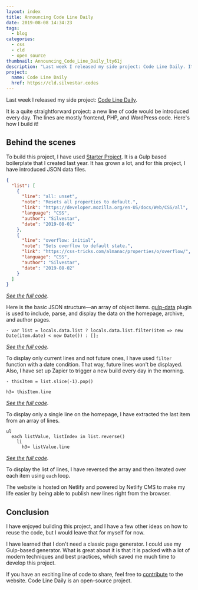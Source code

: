 ```yaml
---
layout: index
title: Announcing Code Line Daily
date: 2019-08-08 14:34:23
tags:
  - blog
categories:
  - css
  - cld
  - open source
thumbnail: Announcing_Code_Line_Daily_lty61j
description: "Last week I released my side project: Code Line Daily. It is a quite straightforward project: a new line of code would be introduced every day. The lines are mostly frontend, PHP, and WordPress code. Here's how I build it!"
project:
  name: Code Line Daily
  href: https://cld.silvestar.codes
---
```


Last week I released my side project: [Code Line Daily].

It is a quite straightforward project: a new line of code would be introduced every day. The lines are mostly frontend, PHP, and WordPress code. Here's how I build it!

<!-- more -->

## Behind the scenes

To build this project, I have used [Starter Project]. It is a Gulp based boilerplate that I created last year. It has grown a lot, and for this project, I have introduced JSON data files.

```json
{
  "list": [
    {
      "line": "all: unset",
      "note": "Resets all properties to default.",
      "link": "https://developer.mozilla.org/en-US/docs/Web/CSS/all",
      "language": "CSS",
      "author": "Silvestar",
      "date": "2019-08-01"
    },
    {
      "line": "overflow: initial",
      "note": "Sets overflow to default state.",
      "link": "https://css-tricks.com/almanac/properties/o/overflow/",
      "language": "CSS",
      "author": "Silvestar",
      "date": "2019-08-02"
    }
  ]
}
```

_[See the full code](https://github.com/maliMirkec/code-line-daily/blob/master/api/lines.json)._

Here is the basic JSON structure—an array of object items. [gulp-data] plugin is used to include, parse, and display the data on the homepage, archive, and author pages.

```pug
- var list = locals.data.list ? locals.data.list.filter(item => new Date(item.date) < new Date()) : [];
```

_[See the full code](https://github.com/maliMirkec/code-line-daily/blob/master/src/html/mixins/variables.pug)._

To display only current lines and not future ones, I have used `filter` function with a date condition. That way, future lines won't be displayed. Also, I have set up Zapier to trigger a new build every day in the morning.

```pug
- thisItem = list.slice(-1).pop()

h3= thisItem.line
```

_[See the full code](https://github.com/maliMirkec/code-line-daily/blob/master/src/html/index.pug)._

To display only a single line on the homepage, I have extracted the last item from an array of lines.

```pug
ul
  each listValue, listIndex in list.reverse()
    li
      h3= listValue.line
```

_[See the full code](https://github.com/maliMirkec/code-line-daily/blob/master/src/html/archive.pug)._

To display the list of lines, I have reversed the array and then iterated over each item using `each` loop.

The website is hosted on Netlify and powered by Netlify CMS to make my life easier by being able to publish new lines right from the browser.

##  Conclusion

I have enjoyed building this project, and I have a few other ideas on how to reuse the code, but I would leave that for myself for now.

I have learned that I don't need a classic page generator. I could use my Gulp-based generator. What is great about it is that it is packed with a lot of modern techniques and best practices, which saved me much time to develop this project.

If you have an exciting line of code to share, feel free to [contribute] to the website. Code Line Daily is an open-source project.

[Code Line Daily]: https://cld.silvestar.codes
[contribute]: https://cld.silvestar.codes/about
[Starter Project]: https://starter.silvestar.codes
[gulp-data]: https://www.npmjs.com/package/gulp-data
